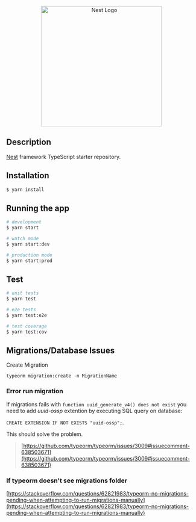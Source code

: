 <p align="center">
  <a href="http://nestjs.com/" target="blank"><img src="https://nestjs.com/img/logo_text.svg" width="320" alt="Nest Logo" /></a>
</p>

## Description

[Nest](https://github.com/nestjs/nest) framework TypeScript starter repository.

## Installation

```bash
$ yarn install
```

## Running the app

```bash
# development
$ yarn start

# watch mode
$ yarn start:dev

# production mode
$ yarn start:prod
```

## Test

```bash
# unit tests
$ yarn test

# e2e tests
$ yarn test:e2e

# test coverage
$ yarn test:cov
```

## Migrations/Database Issues

Create Migration

```
typeorm migration:create -n MigrationName
```

### Error run migration

If migrations fails with `function uuid_generate_v4() does not exist` you need to add _uuid-ossp_ extention by executing SQL query on database:

`CREATE EXTENSION IF NOT EXISTS "uuid-ossp";`.

This should solve the problem.

> [https://github.com/typeorm/typeorm/issues/3009#issuecomment-638503671](https://github.com/typeorm/typeorm/issues/3009#issuecomment-638503671)

### If typeorm doesn't see migrations folder

[https://stackoverflow.com/questions/62821983/typeorm-no-migrations-pending-when-attempting-to-run-migrations-manually](https://stackoverflow.com/questions/62821983/typeorm-no-migrations-pending-when-attempting-to-run-migrations-manually)
